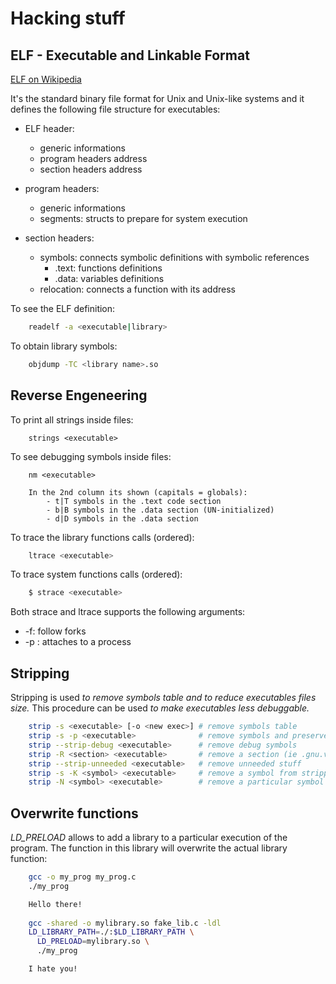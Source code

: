 # Hacking stuff 

## ELF - Executable and Linkable Format

[ELF on Wikipedia](https://en.wikipedia.org/wiki/Executable_and_Linkable_Format)

It's the standard binary file format for Unix and Unix-like systems and
it defines the following file structure for executables:

* ELF header: 
    * generic informations 
    * program headers address
    * section headers address

* program headers:
    * generic informations
    * segments: structs to prepare for system execution

* section headers:
    * symbols:    connects symbolic definitions with symbolic references
        * .text: functions definitions
        * .data: variables definitions
    * relocation: connects a function with its address

To see the ELF definition:
```sh
    readelf -a <executable|library>
```
To obtain library symbols:
```sh
    objdump -TC <library name>.so
```

## Reverse Engeneering

To print all strings inside files:
```
    strings <executable>
```
To see debugging symbols inside files:
```
    nm <executable>

    In the 2nd column its shown (capitals = globals):
        - t|T symbols in the .text code section
        - b|B symbols in the .data section (UN-initialized)
        - d|D symbols in the .data section
```
To trace the library functions calls (ordered):
```sh
    ltrace <executable>
```
To trace system functions calls (ordered):
```sh
    $ strace <executable>
```
Both strace and ltrace supports the following arguments:
* -f:       follow forks
* -p <pid>: attaches to a process

## Stripping

Stripping is used *to remove symbols table and to reduce executables files size.*
This procedure can be used *to make executables less debuggable.*
```sh
    strip -s <executable> [-o <new exec>] # remove symbols table
    strip -s -p <executable>              # remove symbols and preserve date
    strip --strip-debug <executable>      # remove debug symbols
    strip -R <section> <executable>       # remove a section (ie .gnu.version)
    strip --strip-unneeded <executable>   # remove unneeded stuff
    strip -s -K <symbol> <executable>     # remove a symbol from stripping
    strip -N <symbol> <executable>        # remove a particular symbol
```

## Overwrite functions

*LD_PRELOAD* allows to add a library to a particular execution 
of the program. The function in this library will overwrite the actual 
library function:
```sh
    gcc -o my_prog my_prog.c
    ./my_prog

    Hello there!
    
    gcc -shared -o mylibrary.so fake_lib.c -ldl
    LD_LIBRARY_PATH=./:$LD_LIBRARY_PATH \
      LD_PRELOAD=mylibrary.so \
      ./my_prog

    I hate you!
```
